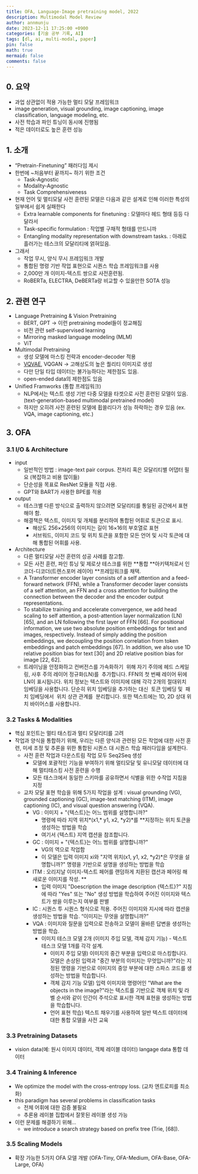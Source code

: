 ```yaml
---
title: OFA, Language-Image pretraining model, 2022
description: Multimodal Model Review
author: annmunju
date: 2023-12-11 17:25:00 +0900
categories: [기술 공부 기록, AI]
tags: [dl, ai, multi-modal, paper]
pin: false
math: true
mermaid: false
comments: false
---
```


## 0. 요약

- 과업 상관없이 적용 가능한 멀티 모달 프레임워크
- image generation, visual grounding, image captioning, image classification, language modeling, etc.
- 사전 학습과 파인 튜닝이 동시에 진행됨
- 적은 데이터로도 높은 훈련 성능

## 1. 소개

- “Pretrain-Finetuning” 패러다임 제시
- 한번에 ~처음부터 끝까지~ 하기 위한 조건
    - Task-Agnostic
    - Modality-Agnostic
    - Task Comprehensiveness
- 현재 언어 및 멀티모달 사전 훈련된 모델은 다음과 같은 설계로 인해 이러한 특성의 일부에서 쉽게 실패한다
    - Extra learnable components for finetuning : 모델마다 헤드 형태 등등 다 달라서
    - Task-specific formulation : 작업별 구채적 형태를 만드니까
    - Entangling modality representation with downstream tasks. : 아래로 흘러가는 테스크의 모달리티에 얽혀있음.
- 그래서
    - 작업 무시, 양식 무시 프레임워크 개발
    - 통합된 명령 기반 작업 표현으로 시퀀스 학습 프레임워크를 사용
    - 2,000만 개 이미지-텍스트 쌍으로 사전훈련됨.
    - RoBERTa, ELECTRA, DeBERTa랑 비교할 수 있을만한 SOTA 성능

## 2. 관련 연구

- Language Pretraining & Vision Pretraining
    - BERT, GPT → 이런 pretraining model들이 정교해짐
    - 비전 관련 self-supervised learning
    - Mirroring masked language modeling (MLM)
    - ViT
- Multimodal Pretraining
    - 생성 모델에 마스킹 전략과 encoder-decoder 적용
    - [VQVAE](https://huggingface.co/spaces/keras-io/VQ-VAE), VQGAN → 고해상도의 높은 퀄리티 이미지로 생성
    - 다만 단일 타입 데이터는 불가능하다는 제한점도 있음.
    - open-ended data의 제한점도 있음
- Unified Framworks (통합 프레임워크)
    - NLP에서는 텍스트 생성 기반 다중 모델을 타겟으로 사전 훈련된 모델이 있음. (text-generation-based multimodal pretrained model)
    - 하지만 오히려 사전 훈련된 모델에 휩쓸리다가 성능 하락하는 경우 있음 (ex. VQA, image captioning, etc.)

## 3. OFA

### 3.1 I/O & Architecture

- input
    - 일반적인 방법 : image-text pair corpus. 전처리 혹은 모달리티별 어댑터 필요 (복잡하고 비용 많이듦)
    - 단순성을 목표로 ResNet 모듈을 직접 사용.
    - GPT와 BART가 사용한 BPE를 적용
- output
    - 테스크별 다른 방식으로 출력하지 않으려면 모달리티를 통일된 공간에서 표현해야 함.
    - 해결책은 텍스트, 이미지 및 개체를 분리하여 통합된 어휘로 토큰으로 표시.
        - 해상도 256×256의 이미지는 길이 16×16의 부호열로 표현
        - 서브워드, 이미지 코드 및 위치 토큰을 포함한 모든 언어 및 시각 토큰에 대해 통합된 어휘를 사용.
- Architecture
    - 다른 멀티모달 사전 훈련의 성공 사례를 참고함.
    - 모든 사전 훈련, 파인 튜닝 및 제로샷 테스크를 위한 **통합 **아키텍처로서 인코더-디코더(트렌스포머 레이어) **프레임워크를 채택.
    - A Transformer encoder layer consists of a self attention and a feed-forward network (FFN), while a Transformer decoder layer consists of a self attention, an FFN and a cross attention for building the connection between the decoder and the encoder output representations.
    - To stabilize training and accelerate convergence, we add head scaling to self attention, a post-attention layer normalization (LN) [65], and an LN following the first layer of FFN [66]. For positional information, we use two absolute position embeddings for text and images, respectively. Instead of simply adding the position embeddings, we decoupling the position correlation from token embeddings and patch embeddings [67]. In addition, we also use 1D relative position bias for text [30] and 2D relative position bias for image [22, 62].
    - 트레이닝을 안정화하고 컨버전스를 가속화하기  위해 자기 주의에 헤드 스케일링, 사후 주의 레이어 정규화(LN)를  추가합니다. FFN의 첫 번째 레이어 뒤에 LN이 표시됩니다. 위치 정보는 텍스트와 이미지에 대해 각각 2개의 절대위치 임베딩을 사용합니다. 단순히 위치 임베딩을 추가하는 대신  토큰 임베딩 및  패치 임베딩에서  위치 상관 관계를  분리합니다. 또한 텍스트에는 1D, 2D 상대 위치 바이어스를 사용합니다.

### 3.2 Tasks & Modalities

- 핵심 포인트는 멀티 태스킹과 멀티 모달리티를 고려
- 작업과 양식을 통합하기 위해, 우리는 다른 양식과 관련된 모든 작업에 대한 사전 훈련, 미세 조정 및 추론을 위한 통합된 시퀀스 대 시퀀스 학습 패러다임을 설계한다.
    - 사전 훈련 작업과 다운스트림 작업 모두 Seq2Seq 생성
        - 모델에 포괄적인 기능을 부여하기 위해 멀티모달 및 유니모달 데이터에 대해 멀티태스킹 사전 훈련을 수행
        - 모든 태스크에서 동일한 스키마를 공유하면서 식별을 위한 수작업 지침을 지정
    - 교차 모달 표현 학습을 위해 5가지 작업을 설계 : visual grounding (VG), grounded captioning (GC), image-text matching (ITM), image captioning (IC), and visual question answering (VQA).
        - VG : 이미지 + "{텍스트}는 어느 범위를 설명합니까?"
            - 명령에 따라 지역 위치*(x1,* y1, x2, *y2)*를 **지정하는 위치 토큰을 생성하는 방법을 학습
            - 여기서 {텍스트} 지역 캡션을 참조합니다.
        - GC : 이미지 + "{텍스트}는 어느 범위를 설명합니까?"
            - VG의 역으로 작업함
            - 이 모델은 입력 이미지 xi와 "지역 위치(x1, y1, x2, *y2)*은 무엇을 설명합니까?" 명령을 기반으로 설명을 생성하는 방법을 학습
        - ITM : 오리지날 이미지-텍스트 페어를 랜덤하게 치환된 캡션과 페어링 해 새로운 이미지를 작성. **
            - 입력 이미지 "Doescription the image description {텍스트}?" 지침에 따라 "Yes" 또는 "No" 생성 방법을 학습하여 주어진 이미지와 텍스트가 쌍을 이루는지 여부를 판별
        - IC : 시퀀스 투 시퀀스 형식으로 적용. 주어진 이미지와 지시에 따라 캡션을 생성하는 방법을 학습. “이미지는 무엇을 설명합니까?”
        - VQA : 이미지와 질문을 입력으로 전송하고 모델이 올바른 답변을 생성하는 방법을 학습.
            - 이미지 테스크 모델 2개 (이미지 주입 모델, 객체 감지 기능) - 텍스트 테스크 모델 1개를 각각 설계.
                - 이미지 주입 모델) 이미지의 중간 부분을 입력으로 마스킹합니다. 모델은 손상된 입력과 "중간 부분의 이미지는 무엇입니까?"라는 지정된 명령을 기반으로 이미지의 중앙 부분에 대한 스파스 코드를 생성하는 방법을 학습합니다.
                - 객체 감지 기능 모델) 입력 이미지와 명령어인 "What are the objects in the image?"라는 텍스트를 기반으로 객체 위치 및 라벨 순서와 같이 인간이 주석으로 표시한 객체 표현을 생성하는 방법을 학습합니다.
                - 언어 표현 학습) 텍스트 채우기를 사용하여 일반 텍스트 데이터에 대한 통합 모델을 사전 교육

### 3.3 Pretraining Datasets

- vision data(예: 원시 이미지 데이터, 객체 레이블 데이터) langage data 통합 데이터

### 3.4 Training & Inference

- We optimize the model with the cross-entropy loss. (교차 엔트로피를 최소화)
- this paradigm has several problems in classification tasks
    - 전체 어휘에 대한 검증 불필요
    - 추론용 레이블 집합에서 잘못된 레이블 생성 가능
- 이런 문제를 해결하기 위해…
    - we introduce a search strategy based on prefix tree (Trie, [68]).

### 3.5 Scaling Models

- 확장 가능한 5가지 OFA 모델 개발 (OFA-Tiny, OFA-Medium, OFA-Base, OFA-Large, OFA)